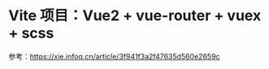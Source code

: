 # Vite 项目：Vue2 + vue-router + vuex + scss

参考：https://xie.infoq.cn/article/3f941f3a2f47635d560e2659c